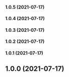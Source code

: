 #### 1.0.5 (2021-07-17)

#### 1.0.4 (2021-07-17)

#### 1.0.3 (2021-07-17)

#### 1.0.2 (2021-07-17)

#### 1.0.1 (2021-07-17)

## 1.0.0 (2021-07-17)

